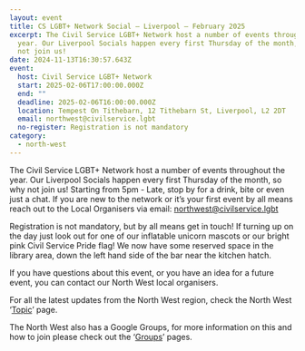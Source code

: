 ```yaml
---
layout: event
title: CS LGBT+ Network Social – Liverpool – February 2025
excerpt: The Civil Service LGBT+ Network host a number of events throughout the
  year. Our Liverpool Socials happen every first Thursday of the month, so why
  not join us!
date: 2024-11-13T16:30:57.643Z
event:
  host: Civil Service LGBT+ Network
  start: 2025-02-06T17:00:00.000Z
  end: ""
  deadline: 2025-02-06T16:00:00.000Z
  location: Tempest On Tithebarn, 12 Tithebarn St, Liverpool, L2 2DT
  email: northwest@civilservice.lgbt
  no-register: Registration is not mandatory
category:
  - north-west
---
```

The Civil Service LGBT+ Network host a number of events throughout the year. Our Liverpool Socials happen every first Thursday of the month, so why not join us! Starting from 5pm - Late, stop by for a drink, bite or even just a chat. If you are new to the network or it’s your first event by all means reach out to the Local Organisers via email: [northwest@civilservice.lgbt](mailto:northwest@civilservice.lgbt)

Registration is not mandatory, but by all means get in touch! If turning up on the day just look out for one of our inflatable unicorn mascots or our bright pink Civil Service Pride flag! We now have some reserved space in the library area, down the left hand side of the bar near the kitchen hatch.

If you have questions about this event, or you have an idea for a future event, you can contact our North West local organisers.

For all the latest updates from the North West region, check the North West ‘[Topic](https://eur03.safelinks.protection.outlook.com/?url=https%3A%2F%2Fwww.civilservice.lgbt%2Ftopic%2Fnorth-west&data=05%7C02%7Cross.starkie%40hmrc.gov.uk%7C9846e874241345ca683508dd03ebccff%7Cac52f73cfd1a4a9a8e7a4a248f3139e1%7C0%7C0%7C638671033468740745%7CUnknown%7CTWFpbGZsb3d8eyJFbXB0eU1hcGkiOnRydWUsIlYiOiIwLjAuMDAwMCIsIlAiOiJXaW4zMiIsIkFOIjoiTWFpbCIsIldUIjoyfQ%3D%3D%7C0%7C%7C%7C&sdata=Ah75MOdUxAceQXkchVVhyM%2F4umcrIkXp4zFhNroe8fk%3D&reserved=0)’ page.

T﻿he North West also has a Google Groups, for more information on this and how to join please check out the ‘[Groups](https://eur03.safelinks.protection.outlook.com/?url=https%3A%2F%2Fwww.civilservice.lgbt%2Fgroups%2F&data=05%7C02%7Cross.starkie%40hmrc.gov.uk%7C9846e874241345ca683508dd03ebccff%7Cac52f73cfd1a4a9a8e7a4a248f3139e1%7C0%7C0%7C638671033468776318%7CUnknown%7CTWFpbGZsb3d8eyJFbXB0eU1hcGkiOnRydWUsIlYiOiIwLjAuMDAwMCIsIlAiOiJXaW4zMiIsIkFOIjoiTWFpbCIsIldUIjoyfQ%3D%3D%7C0%7C%7C%7C&sdata=CzZbg4oqxxerm66fQwAEFSZw2j3qWOeAK16nBd3Rk50%3D&reserved=0)’ pages.